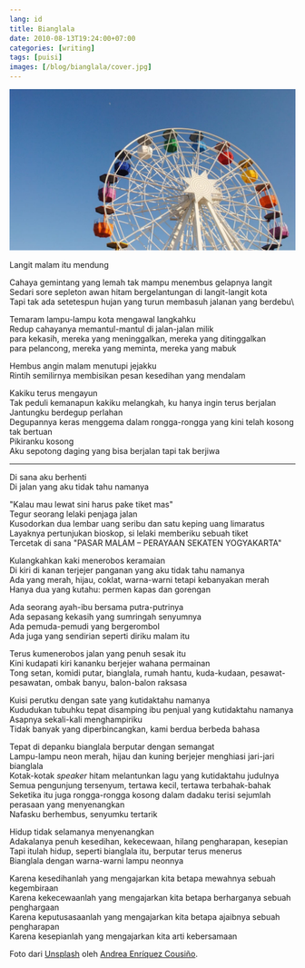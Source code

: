 ```yaml
---
lang: id
title: Bianglala
date: 2010-08-13T19:24:00+07:00
categories: [writing]
tags: [puisi]
images: [/blog/bianglala/cover.jpg]
---
```

![Bianglala](cover.jpg)

Langit malam itu mendung

Cahaya gemintang yang lemah tak mampu menembus gelapnya langit\
Sedari sore sepleton awan hitam bergelantungan di langit-langit kota\
Tapi tak ada setetespun hujan yang turun membasuh jalanan yang berdebu\

Temaram lampu-lampu kota mengawal langkahku\
Redup cahayanya memantul-mantul di jalan-jalan milik\
para kekasih, mereka yang meninggalkan, mereka yang ditinggalkan\
para pelancong, mereka yang meminta, mereka yang mabuk

Hembus angin malam menutupi jejakku\
Rintih semilirnya membisikan pesan kesedihan yang mendalam

Kakiku terus mengayun\
Tak peduli kemanapun kakiku melangkah, ku hanya ingin terus berjalan\
Jantungku berdegup perlahan\
Degupannya keras menggema dalam rongga-rongga yang kini telah kosong tak bertuan\
Pikiranku kosong\
Aku sepotong daging yang bisa berjalan tapi tak berjiwa

<hr class="section-break">

Di sana aku berhenti\
Di jalan yang aku tidak tahu namanya

"Kalau mau lewat sini harus pake tiket mas"\
Tegur seorang lelaki penjaga jalan\
Kusodorkan dua lembar uang seribu dan satu keping uang limaratus\
Layaknya pertunjukan bioskop, si lelaki memberiku sebuah tiket\
Tercetak di sana "PASAR MALAM – PERAYAAN SEKATEN YOGYAKARTA"

Kulangkahkan kaki menerobos keramaian\
Di kiri di kanan terjejer panganan yang aku tidak tahu namanya\
Ada yang merah, hijau, coklat, warna-warni tetapi kebanyakan merah\
Hanya dua yang kutahu: permen kapas dan gorengan

Ada seorang ayah-ibu bersama putra-putrinya\
Ada sepasang kekasih yang sumringah senyumnya\
Ada pemuda-pemudi yang bergerombol\
Ada juga yang sendirian seperti diriku malam itu

Terus kumenerobos jalan yang penuh sesak itu\
Kini kudapati kiri kananku berjejer wahana permainan\
Tong setan, komidi putar, bianglala, rumah hantu, kuda-kudaan, pesawat-pesawatan, ombak banyu, balon-balon raksasa

Kuisi perutku dengan sate yang kutidaktahu namanya\
Kududukan tubuhku tepat disamping ibu penjual yang kutidaktahu namanya\
Asapnya sekali-kali menghampiriku\
Tidak banyak yang diperbincangkan, kami berdua berbeda bahasa

Tepat di depanku bianglala berputar dengan semangat\
Lampu-lampu neon merah, hijau dan kuning berjejer menghiasi jari-jari bianglala\
Kotak-kotak *speaker* hitam melantunkan lagu yang kutidaktahu judulnya\
Semua pengunjung tersenyum, tertawa kecil, tertawa terbahak-bahak\
Seketika itu juga rongga-rongga kosong dalam dadaku terisi sejumlah perasaan yang menyenangkan\
Nafasku berhembus, senyumku tertarik

Hidup tidak selamanya menyenangkan\
Adakalanya penuh kesedihan, kekecewaan, hilang pengharapan, kesepian\
Tapi itulah hidup, seperti bianglala itu, berputar terus menerus\
Bianglala dengan warna-warni lampu neonnya

Karena kesedihanlah yang mengajarkan kita betapa mewahnya sebuah kegembiraan\
Karena kekecewaanlah yang mengajarkan kita betapa berharganya sebuah penghargaan\
Karena keputusasaanlah yang mengajarkan kita betapa ajaibnya sebuah pengharapan\
Karena kesepianlah yang mengajarkan kita arti kebersamaan

Foto dari [Unsplash](https://unsplash.com/photos/4hBCxfrlpoM) oleh [Andrea Enríquez Cousiño](https://unsplash.com/@andreoiide).
